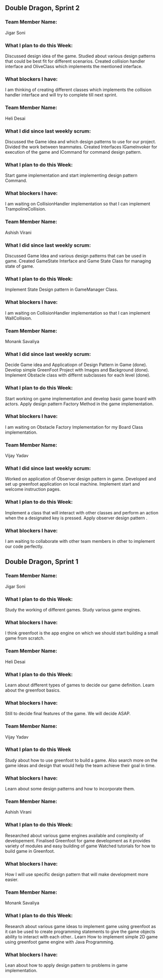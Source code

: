 ## Double Dragon, Sprint 2

### Team Member Name:
Jigar Soni

### What I plan to do this Week:
Discussed design idea of the game. Studied about various design patterns that could be best fit for different scenarios. 
Created collision handler interface and OliveClass which implements the mentioned interface.

### What blockers I have:
I am thinking of creating different classes which implements the collision handler interface and will try to complete till next sprint. 

### Team Member Name:
Heli Desai

### What I did since last weekly scrum:
Discussed the Game idea and which design patterns to use for our project.
Divided the work between teammates.
Created Interfaces IGameInvoker for execution of the game and ICommand for command design pattern. 

### What I plan to do this Week:
Start game implementation and start implementing design pattern Command.

### What blockers I have:
I am waiting on CollisionHandler implementation so that I can implement TrampolineCollision.

### Team Member Name:
Ashish Virani

### What I did since last weekly scrum:
Discussed Game Idea and various design patterns that can be used in game.
Created GameState Interface and Game State Class for managing state of game.

### What I plan to do this Week:
Implement State Design pattern in GameManager Class. 

### What blockers I have:
I am waiting on CollisionHandler implementation so that I can implement WallCollision.

### Team Member Name:
Monank Savaliya

### What I did since last weekly scrum:
Decide Game idea and Applicatiopn of Design Pattern in Game (done).
Develop simple GreenFoot Project with Images and Background (done).
Implement Obstacle class with differnt subclasses for each level (done).

### What I plan to do this Week:
Start working on game implementation and develop basic game board with actors.
Apply design pattern Factory Method in the game implementation. 

### What blockers I have:
I am waiting on Obstacle Factory Implementation for my Board Class implementation.

### Team Member Name:
Vijay Yadav

### What I did since last weekly scrum:
Worked on application of Observer design pattern in game.
Developed and set up greenfoot application on local machine.
Implement start and welcome instruction pages.

### What I plan to do this Week:
Implement a class that will interact with other classes and perform an action when the a designated key is pressed.
Apply observer design pattern .

### What blockers I have:
I am waiting to collaborate with other team members in other to implement our code perfectly.

## Double Dragon, Sprint 1

### Team Member Name:
Jigar Soni

### What I plan to do this Week:
Study the working of different games. 
Study various game engines.

### What blockers I have:
I think greenfoot is the app engine on which we should start building a small game from scratch.

### Team Member Name:
Heli Desai

### What I plan to do this Week:
Learn about different types of games to decide our game definition.
Learn about the greenfoot basics.

### What blockers I have:
Still to decide final features of the game. We will decide ASAP.

### Team Member Name:
Vijay Yadav

### What I plan to do this Week
Study about how to use greenfoot to build a game.
Also search more on the game ideas and design that would help the team achieve their goal in time.

### What blockers I have:
Learn about some design patterns and how to incorporate them.

### Team Member Name:
Ashish Virani

### What I plan to do this Week:
Researched about various game engines available and complexity of developement.
Finalised Greenfoot for game development as it provides variety of modules and easy building of game
Watched tutorials for how to build game in Greenfoot.

### What blockers I have:
How I will use specific design pattern that will make development more easier.

### Team Member Name:
Monank Savaliya

### What I plan to do this Week:
Research about various game ideas to implement game using greenfoot as it can be used to create programming statements to give the game objects ability to interact with each other..
Learn How to implement simple 2D game using greenfoot game engine with Java Programming.


### What blockers I have:
Lean about how to apply design pattern to problems in game implementation.
